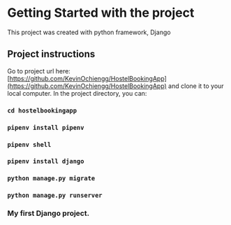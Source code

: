 # Getting Started with the project

This project was created with python framework, Django

## Project instructions

Go to project url here:
[https://github.com/KevinOchiengg/HostelBookingApp](https://github.com/KevinOchiengg/HostelBookingApp) and clone it to your local computer.
In the project directory, you can:

### `cd hostelbookingapp`

### `pipenv install pipenv`

### `pipenv shell`

### `pipenv install django`

### `python manage.py migrate`

### `python manage.py runserver`

### My first Django project.